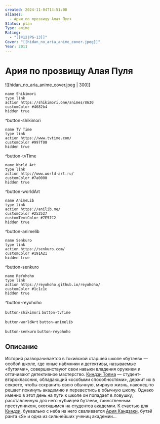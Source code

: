 ```yaml
---
created: 2024-11-04T14:51:00
aliases:
  - Ария по прозвищу Алая Пуля
Status: plan
Type: anime
Rating:
  - "[[®️12|PG-13]]"
Cover: "[[hidan_no_aria_anime_cover.jpeg]]"
Year: 2011
---
```


# Ария по прозвищу Алая Пуля

![[hidan_no_aria_anime_cover.jpeg | 300]]

```button
name Shikimori
type link
action https://shikimori.one/animes/8630
customColor #4682b4
hidden true
```
^button-shikimori

```button
name TV Time
type link
action https://www.tvtime.com/
customColor #997f00
hidden true
```
^button-tvTime

```button
name World Art
type link
action http://www.world-art.ru/
customColor #7a0000
hidden true
```
^button-worldArt

```button
name AnimeLib
type link
action https://anilib.me/
customColor #252527
customTextColor #7E57C2
hidden true
```
^button-animelib

```button
name Senkuro
type link
action https://senkuro.com/
customColor #191A21
hidden true
```
^button-senkuro

```button
name ReYohoho
type link
action https://reyohoho.github.io/reyohoho/
customColor #1c1c1c
hidden true
```
^button-reyohoho

`button-shikimori` `button-tvTime`

`button-worldArt` `button-animelib`

`button-senkuro` `button-reyohoho`

## Описание

История разворачивается в токийской старшей школе «бутэев» — особой школе, где юные наёмники и детективы, называемые «бутэями», совершенствуют свои навыки владения оружием и оттачивают детективное мастерство. [Киндзи Тояма](https://shikimori.one/characters/30048-kinji-tooyama) — студент-второклассник, обладающий «особыми способностями», держит их в секрете, чтобы сохранить свою обычную, мирную жизнь, наконец-то решает покинуть академию и перевестись в обычную школу. Однако именно в этот день на пути к школе он попадает в ловушку, расставленную для него «убийцей бутэев», таинственным преступником, охотящимся на студентов академии. К счастью для [Киндзи](https://shikimori.one/characters/30048-kinji-tooyama), буквально с неба на него сваливается [Ария Кандзаки](https://shikimori.one/characters/30046-aria-holmes-kanzaki), бутэй ранга «S» и одна из сильнейших учениц академии...
